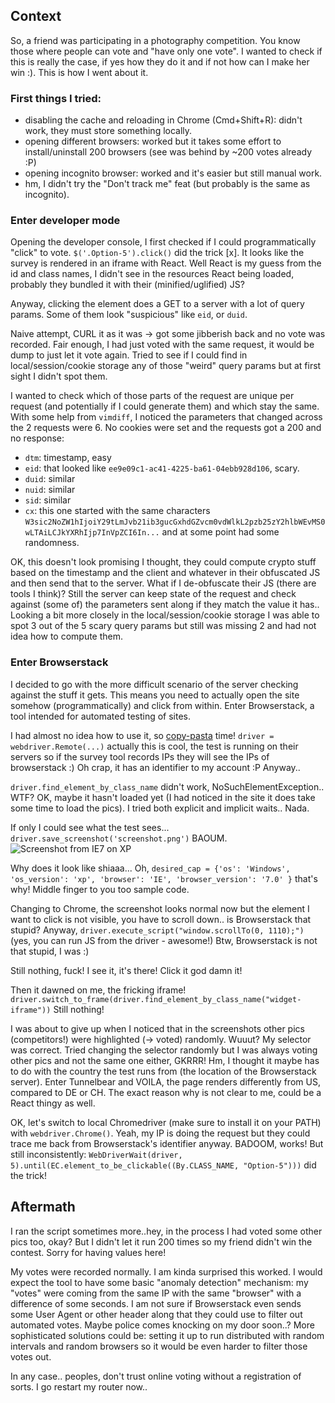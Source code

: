 ## Context
So, a friend was participating in a photography competition. You know those where people can vote and "have only one vote".
I wanted to check if this is really the case, if yes how they do it and if not how can I make her win :). This is how I went about it.

### First things I tried:
- disabling the cache and reloading in Chrome (Cmd+Shift+R): didn't work, they must store something locally.
- opening different browsers: worked but it takes some effort to install/uninstall 200 browsers (see was behind by ~200 votes already :P)
- opening incognito browser: worked and it's easier but still manual work.
- hm, I didn't try the "Don't track me" feat (but probably is the same as incognito).

### Enter developer mode
Opening the developer console, I first checked if I could programmatically "click" to vote. ```$('.Option-5').click()``` did the trick [x].
It looks like the survey is rendered in an iframe with React. Well React is my guess from the id and class names, I didn't see in the resources React being loaded, probably they bundled it with their (minified/uglified) JS?

Anyway, clicking the element does a GET to a server with a lot of query params. Some of them look "suspicious" like ```eid```, or ```duid```.

Naive attempt, CURL it as it was -> got some jibberish back and no vote was recorded. Fair enough, I had just voted with the same request, it would be dump to just let it vote again.
Tried to see if I could find in local/session/cookie storage any of those "weird" query params but at first sight I didn't spot them.

I wanted to check which of those parts of the request are unique per request (and potentially if I could generate them) and which stay the same.
With some help from ```vimdiff```, I noticed the parameters that changed across the 2 requests were 6. No cookies were set and the requests got a 200 and no response:
- ```dtm```: timestamp, easy
- ```eid```: that looked like ```ee9e09c1-ac41-4225-ba61-04ebb928d106```, scary.
- ```duid```: similar
- ```nuid```: similar
- ```sid```: similar
- ```cx```: this one started with the same characters ```W3sic2NoZW1hIjoiY29tLmJvb21ib3gucGxhdGZvcm0vdWlkL2pzb25zY2hlbWEvMS0wLTAiLCJkYXRhIjp7InVpZCI6In...``` and at some point had some randomness.

OK, this doesn't look promising I thought, they could compute crypto stuff based on the timestamp and the client and whatever in their obfuscated JS and then send that to the server. What if I de-obfuscate their JS (there are tools I think)?
Still the server can keep state of the request and check against (some of) the parameters sent along if they match the value it has..
Looking a bit more closely in the local/session/cookie storage I was able to spot 3 out of the 5 scary query params but still was missing 2 and had not idea how to compute them.

### Enter Browserstack
I decided to go with the more difficult scenario of the server checking against the stuff it gets. This means you need to actually open the site somehow (programmatically) and click from within.
Enter Browserstack, a tool intended for automated testing of sites.

I had almost no idea how to use it, so [copy-pasta](https://www.browserstack.com/automate/python) time!
```driver = webdriver.Remote(...)``` actually this is cool, the test is running on their servers so if the survey tool records IPs they will see the IPs of browserstack :) Oh crap, it has an identifier to my account :P Anyway..

```driver.find_element_by_class_name``` didn't work, NoSuchElementException.. WTF?
OK, maybe it hasn't loaded yet (I had noticed in the site it does take some time to load the pics). I tried both explicit and implicit waits.. Nada.

If only I could see what the test sees... ```driver.save_screenshot('screenshot.png')``` BAOUM.
![Screenshot from IE7 on XP](./IEscreenshot.png)

Why does it look like shiaaa... Oh, ```desired_cap = {'os': 'Windows', 'os_version': 'xp', 'browser': 'IE', 'browser_version': '7.0' }``` that's why! Middle finger to you too sample code.

Changing to Chrome, the screenshot looks normal now but the element I want to click is not visible, you have to scroll down.. is Browserstack that stupid? Anyway, ```driver.execute_script("window.scrollTo(0, 1110);")``` (yes, you can run JS from the driver - awesome!) Btw, Browserstack is not that stupid, I was :)

Still nothing, fuck! I see it, it's there! Click it god damn it!

Then it dawned on me, the fricking iframe! ```driver.switch_to_frame(driver.find_element_by_class_name("widget-iframe"))``` Still nothing!

I was about to give up when I noticed that in the screenshots other pics (competitors!) were highlighted (-> voted) randomly. Wuuut? My selector was correct. Tried changing the selector randomly but I was always voting other pics and not the same one either, GKRRR!
Hm, I thought it maybe has to do with the country the test runs from (the location of the Browserstack server). Enter Tunnelbear and VOILA, the page renders differently from US, compared to DE or CH. The exact reason why is not clear to me, could be a React thingy as well.

OK, let's switch to local Chromedriver (make sure to install it on your PATH) with ```webdriver.Chrome()```. Yeah, my IP is doing the request but they could trace me back from Browserstack's identifier anyway.
BADOOM, works! But still inconsistently: ```WebDriverWait(driver, 5).until(EC.element_to_be_clickable((By.CLASS_NAME, "Option-5")))``` did the trick!

## Aftermath
I ran the script sometimes more..hey, in the process I had voted some other pics too, okay? But I didn't let it run 200 times so my friend didn't win the contest. Sorry for having values here!

My votes were recorded normally. I am kinda surprised this worked. I would expect the tool to have some basic "anomaly detection" mechanism: my "votes" were coming from the same IP with the same "browser" with a difference of some seconds. I am not sure if Browserstack even sends some User Agent or other header along that they could use to filter out automated votes. Maybe police comes knocking on my door soon..?
More sophisticated solutions could be: setting it up to run distributed with random intervals and random browsers so it would be even harder to filter those votes out.

In any case.. peoples, don't trust online voting without a registration of sorts. I go restart my router now..
